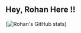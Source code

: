 ## Hey, Rohan Here !!
[![Rohan's GitHub stats](https://github-readme-stats.vercel.app/api?username=rohank2502)]
